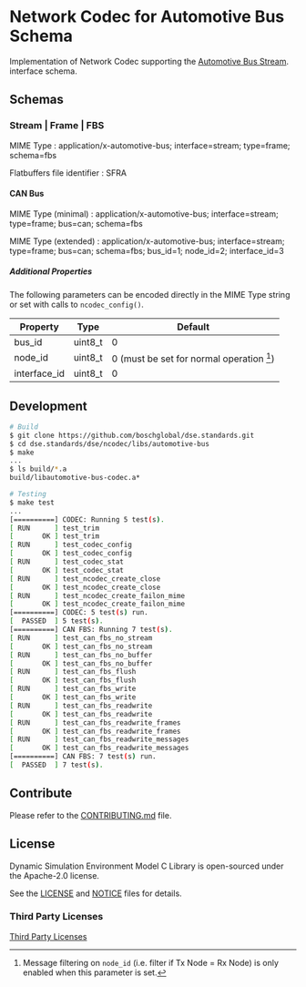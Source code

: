 <!--
Copyright 2023 Robert Bosch GmbH

SPDX-License-Identifier: Apache-2.0
-->

# Network Codec for Automotive Bus Schema

Implementation of Network Codec supporting the
[Automotive Bus Stream](https://github.com/boschglobal/automotive-bus-schema/blob/main/schemas/stream/frame.fbs).
interface schema.


## Schemas

### Stream | Frame | FBS

MIME Type
: application/x-automotive-bus; interface=stream; type=frame; schema=fbs

Flatbuffers file identifier
: SFRA


#### CAN Bus

MIME Type (minimal)
: application/x-automotive-bus; interface=stream; type=frame; bus=can; schema=fbs

MIME Type (extended)
: application/x-automotive-bus; interface=stream; type=frame; bus=can; schema=fbs; bus_id=1; node_id=2; interface_id=3


##### Additional Properties

The following parameters can be encoded directly in the MIME Type string
or set with calls to `ncodec_config()`.

| Property | Type | Default |
| --- |--- |--- |
| bus_id | uint8_t | 0 |
| node_id | uint8_t | 0 (must be set for normal operation [^1]) |
| interface_id | uint8_t | 0 |

[^1]: Message filtering on `node_id` (i.e. filter if Tx Node = Rx Node) is
only enabled when this parameter is set.


## Development

```bash
# Build
$ git clone https://github.com/boschglobal/dse.standards.git
$ cd dse.standards/dse/ncodec/libs/automotive-bus
$ make
...
$ ls build/*.a
build/libautomotive-bus-codec.a*

# Testing
$ make test
...
[==========] CODEC: Running 5 test(s).
[ RUN      ] test_trim
[       OK ] test_trim
[ RUN      ] test_codec_config
[       OK ] test_codec_config
[ RUN      ] test_codec_stat
[       OK ] test_codec_stat
[ RUN      ] test_ncodec_create_close
[       OK ] test_ncodec_create_close
[ RUN      ] test_ncodec_create_failon_mime
[       OK ] test_ncodec_create_failon_mime
[==========] CODEC: 5 test(s) run.
[  PASSED  ] 5 test(s).
[==========] CAN FBS: Running 7 test(s).
[ RUN      ] test_can_fbs_no_stream
[       OK ] test_can_fbs_no_stream
[ RUN      ] test_can_fbs_no_buffer
[       OK ] test_can_fbs_no_buffer
[ RUN      ] test_can_fbs_flush
[       OK ] test_can_fbs_flush
[ RUN      ] test_can_fbs_write
[       OK ] test_can_fbs_write
[ RUN      ] test_can_fbs_readwrite
[       OK ] test_can_fbs_readwrite
[ RUN      ] test_can_fbs_readwrite_frames
[       OK ] test_can_fbs_readwrite_frames
[ RUN      ] test_can_fbs_readwrite_messages
[       OK ] test_can_fbs_readwrite_messages
[==========] CAN FBS: 7 test(s) run.
[  PASSED  ] 7 test(s).
```



## Contribute

Please refer to the [CONTRIBUTING.md](../../../../CONTRIBUTING.md) file.


## License

Dynamic Simulation Environment Model C Library is open-sourced under the
Apache-2.0 license.

See the [LICENSE](../../../../LICENSE) and [NOTICE](../../../../NOTICE) files for details.


### Third Party Licenses

[Third Party Licenses](../../../../licenses/)